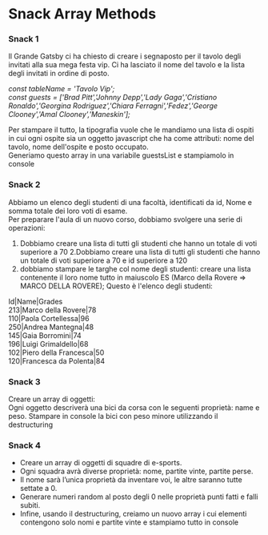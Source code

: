 # Snack Array Methods

### Snack 1
Il Grande Gatsby ci ha chiesto di creare i segnaposto per il tavolo degli invitati alla sua mega festa vip.
Ci ha lasciato il nome del tavolo  e la lista degli invitati in ordine di posto.

*const tableName = 'Tavolo Vip'; <br>
const guests = ['Brad Pitt','Johnny Depp','Lady Gaga','Cristiano Ronaldo','Georgina Rodriguez','Chiara Ferragni','Fedez','George Clooney','Amal Clooney','Maneskin'];*

Per stampare il tutto,  la tipografia  vuole che le mandiamo una lista di ospiti in cui ogni ospite sia un oggetto javascript che ha come attributi: nome del tavolo, nome dell'ospite e posto occupato.<br>
Generiamo questo array in una variabile guestsList e stampiamolo in console

### Snack 2
Abbiamo un elenco degli studenti di una facoltà, identificati da id, Nome e somma totale dei loro voti di esame. <br>
Per preparare l'aula di un nuovo corso, dobbiamo svolgere una serie di operazioni:
1. Dobbiamo creare una lista di tutti gli studenti che hanno un totale di voti superiore a 70
2.Dobbiamo creare una lista di tutti gli studenti che hanno un totale di voti superiore a 70 e id superiore a 120
3.  dobbiamo stampare le targhe col nome degli studenti: creare una lista contenente il loro nome tutto in maiuscolo ES (Marco della Rovere => MARCO DELLA ROVERE);
Questo è l'elenco degli studenti:

Id|Name|Grades <br>
213|Marco della Rovere|78<br>
110|Paola Cortellessa|96<br>
250|Andrea Mantegna|48<br>
145|Gaia Borromini|74<br>
196|Luigi Grimaldello|68<br>
102|Piero della Francesca|50<br>
120|Francesca da Polenta|84<br>

### Snack 3 
Creare un array di oggetti:<br>
Ogni oggetto descriverà una bici da corsa con le seguenti proprietà: name e peso.
Stampare in console la bici con peso minore utilizzando il destructuring

### Snack 4
- Creare un array di oggetti di squadre di e-sports.
- Ogni squadra avrà diverse proprietà: nome, partite vinte, partite perse.
- Il nome sarà l’unica proprietà da inventare voi, le altre saranno tutte settate a 0.
- Generare numeri random al posto degli 0 nelle proprietà punti fatti e falli subiti.
- Infine, usando il destructuring, creiamo un nuovo array i cui elementi contengono solo nomi e partite vinte e stampiamo tutto in console